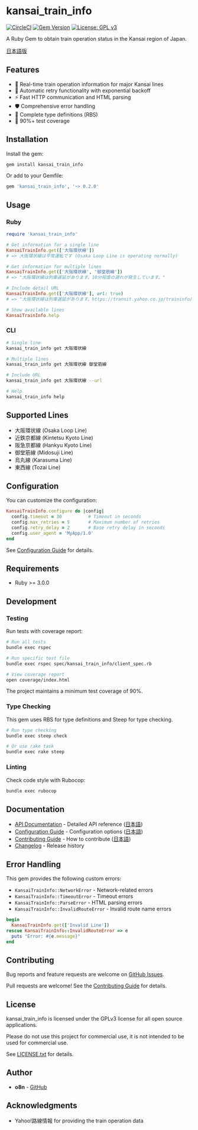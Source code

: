 # kansai_train_info

[![CircleCI](https://dl.circleci.com/status-badge/img/gh/o8n/kansai_train_info/tree/master.svg?style=svg)](https://dl.circleci.com/status-badge/redirect/gh/o8n/kansai_train_info/tree/master)
[![Gem Version](https://badge.fury.io/rb/kansai_train_info.svg)](https://badge.fury.io/rb/kansai_train_info)
[![License: GPL v3](https://img.shields.io/badge/License-GPLv3-blue.svg)](https://www.gnu.org/licenses/gpl-3.0)

A Ruby Gem to obtain train operation status in the Kansai region of Japan.

[日本語版](README.md)

## Features

- 🚃 Real-time train operation information for major Kansai lines
- 🔄 Automatic retry functionality with exponential backoff
- ⚡ Fast HTTP communication and HTML parsing
- 🛡️ Comprehensive error handling
- 📝 Complete type definitions (RBS)
- 🎯 90%+ test coverage

## Installation

Install the gem:

```bash
gem install kansai_train_info
```

Or add to your Gemfile:

```ruby
gem 'kansai_train_info', '~> 0.2.0'
```

## Usage

### Ruby

```ruby
require 'kansai_train_info'

# Get information for a single line
KansaiTrainInfo.get(['大阪環状線'])
# => 大阪環状線は平常運転です (Osaka Loop Line is operating normally)

# Get information for multiple lines
KansaiTrainInfo.get(['大阪環状線', '御堂筋線'])
# => "大阪環状線は列車遅延があります。10分程度の遅れが発生しています。"

# Include detail URL
KansaiTrainInfo.get(['大阪環状線'], url: true)
# => "大阪環状線は列車遅延があります。https://transit.yahoo.co.jp/traininfo/detail/263/0/"

# Show available lines
KansaiTrainInfo.help
```

### CLI

```bash
# Single line
kansai_train_info get 大阪環状線

# Multiple lines
kansai_train_info get 大阪環状線 御堂筋線

# Include URL
kansai_train_info get 大阪環状線 --url

# Help
kansai_train_info help
```

## Supported Lines

- 大阪環状線 (Osaka Loop Line)
- 近鉄京都線 (Kintetsu Kyoto Line)
- 阪急京都線 (Hankyu Kyoto Line)
- 御堂筋線 (Midosuji Line)
- 烏丸線 (Karasuma Line)
- 東西線 (Tozai Line)

## Configuration

You can customize the configuration:

```ruby
KansaiTrainInfo.configure do |config|
  config.timeout = 30          # Timeout in seconds
  config.max_retries = 5       # Maximum number of retries
  config.retry_delay = 2       # Base retry delay in seconds
  config.user_agent = 'MyApp/1.0'
end
```

See [Configuration Guide](docs/CONFIGURATION.en.md) for details.

## Requirements

- Ruby >= 3.0.0

## Development

### Testing

Run tests with coverage report:

```sh
# Run all tests
bundle exec rspec

# Run specific test file
bundle exec rspec spec/kansai_train_info/client_spec.rb

# View coverage report
open coverage/index.html
```

The project maintains a minimum test coverage of 90%.

### Type Checking

This gem uses RBS for type definitions and Steep for type checking.

```sh
# Run type checking
bundle exec steep check

# Or use rake task
bundle exec rake steep
```

### Linting

Check code style with Rubocop:

```sh
bundle exec rubocop
```

## Documentation

- [API Documentation](docs/API.en.md) - Detailed API reference ([日本語](docs/API.md))
- [Configuration Guide](docs/CONFIGURATION.en.md) - Configuration options ([日本語](docs/CONFIGURATION.md))
- [Contributing Guide](CONTRIBUTING.en.md) - How to contribute ([日本語](CONTRIBUTING.md))
- [Changelog](CHANGELOG.md) - Release history

## Error Handling

This gem provides the following custom errors:

- `KansaiTrainInfo::NetworkError` - Network-related errors
- `KansaiTrainInfo::TimeoutError` - Timeout errors
- `KansaiTrainInfo::ParseError` - HTML parsing errors
- `KansaiTrainInfo::InvalidRouteError` - Invalid route name errors

```ruby
begin
  KansaiTrainInfo.get(['Invalid Line'])
rescue KansaiTrainInfo::InvalidRouteError => e
  puts "Error: #{e.message}"
end
```

## Contributing

Bug reports and feature requests are welcome on [GitHub Issues](https://github.com/o8n/kansai_train_info/issues).

Pull requests are welcome! See the [Contributing Guide](CONTRIBUTING.en.md) for details.

## License

kansai_train_info is licensed under the GPLv3 license for all open source applications.

Please do not use this project for commercial use, it is not intended to be used for commercial use.

See [LICENSE.txt](LICENSE.txt) for details.

## Author

- **o8n** - [GitHub](https://github.com/o8n)

## Acknowledgments

- Yahoo!路線情報 for providing the train operation data